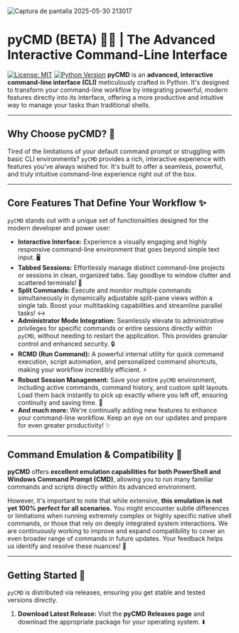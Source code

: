 ![Captura de pantalla 2025-05-30 213017](https://github.com/user-attachments/assets/29e33f40-7107-47cd-8651-eced174b7d56)
# pyCMD (BETA) 🚀🐍 | The Advanced Interactive Command-Line Interface

[![License: MIT](https://img.shields.io/badge/License-MIT-yellow.svg)](https://opensource.org/licenses/MIT)
[![Python Version](https://img.shields.io/badge/Python-3.x-blue.svg)](https://www.python.org/)
**pyCMD** is an **advanced, interactive command-line interface (CLI)** meticulously crafted in Python. It's designed to transform your command-line workflow by integrating powerful, modern features directly into its interface, offering a more productive and intuitive way to manage your tasks than traditional shells.

---

## Why Choose pyCMD? 🤔

Tired of the limitations of your default command prompt or struggling with basic CLI environments? `pyCMD` provides a rich, interactive experience with features you've always wished for. It's built to offer a seamless, powerful, and truly intuitive command-line experience right out of the box.

---

## Core Features That Define Your Workflow ✨

`pyCMD` stands out with a unique set of functionalities designed for the modern developer and power user:

* **Interactive Interface:** Experience a visually engaging and highly responsive command-line environment that goes beyond simple text input. 🖥️
* **Tabbed Sessions:** Effortlessly manage distinct command-line projects or sessions in clean, organized tabs. Say goodbye to window clutter and scattered terminals! 📁
* **Split Commands:** Execute and monitor multiple commands simultaneously in dynamically adjustable split-pane views within a single tab. Boost your multitasking capabilities and streamline parallel tasks! ↔️
* **Administrator Mode Integration:** Seamlessly elevate to administrative privileges for specific commands or entire sessions directly within `pyCMD`, without needing to restart the application. This provides granular control and enhanced security. 🔒
* **RCMD (Run Command):** A powerful internal utility for quick command execution, script automation, and personalized command shortcuts, making your workflow incredibly efficient. ⚡
* **Robust Session Management:** Save your entire `pyCMD` environment, including active commands, command history, and custom split layouts. Load them back instantly to pick up exactly where you left off, ensuring continuity and saving time. 💾
* **And much more:** We're continually adding new features to enhance your command-line workflow. Keep an eye on our updates and prepare for even greater productivity! ✨

---

## Command Emulation & Compatibility 🤝

**pyCMD** offers **excellent emulation capabilities for both PowerShell and Windows Command Prompt (CMD)**, allowing you to run many familiar commands and scripts directly within its advanced environment.

However, it's important to note that while extensive, **this emulation is not yet 100% perfect for all scenarios.** You might encounter subtle differences or limitations when running extremely complex or highly specific native shell commands, or those that rely on deeply integrated system interactions. We are continuously working to improve and expand compatibility to cover an even broader range of commands in future updates. Your feedback helps us identify and resolve these nuances! 🚧

---

## Getting Started 🎉

`pyCMD` is distributed via releases, ensuring you get stable and tested versions directly.

1.  **Download Latest Release:**
    Visit the **pyCMD Releases page** and download the appropriate package for your operating system. ⬇️

